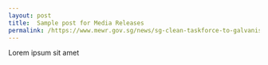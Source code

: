```yaml
---
layout: post
title:  Sample post for Media Releases
permalink: /https://www.mewr.gov.sg/news/sg-clean-taskforce-to-galvanise-collective-action-to-raise-standards-of-hygiene-and-cleanliness-in-singapore/
---
```

Lorem ipsum sit amet
